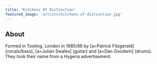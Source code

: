 ```yaml
---
title: 'Kitchens Of Distinction'
featured_image: 'artists/kitchens-of-distinction.jpg'
---
```


## About

Formed in Tooting, London in 1985/86 by [a=Patrick Fitzgerald] (vocals/bass), [a=Julian Swales] (guitar) and [a=Dan Goodwin] (drums). They took their name from a Hygena advertisement.
